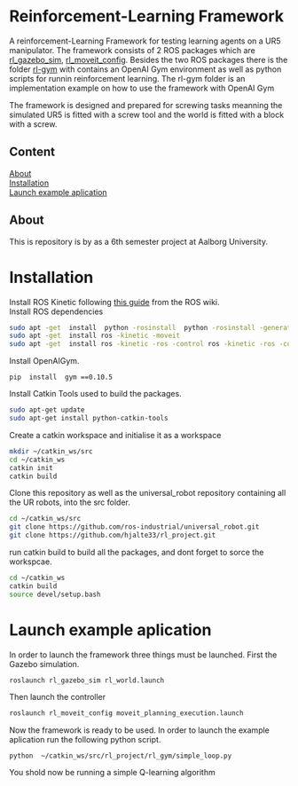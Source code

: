 # Reinforcement-Learning Framework
A reinforcement-Learning Framework for testing learning agents on a UR5 manipulator. The framework consists of 2 ROS packages which are [rl_gazebo_sim](rl_gazebo_sim), [rl_moveit_config](rl_moveit_config). Besides the two ROS packages there is the folder [rl-gym](rl-gym) with contains an OpenAI Gym environment as well as python scripts for runnin reinforcement learning. The rl-gym folder is an implementation example on how to use the framework with OpenAI Gym

The framework is designed and prepared for screwing tasks meanning the simulated UR5 is fitted with a screw tool and the world is fitted with a block with a screw.

## Content
[About](#about)  
[Installation](#installation)  
[Launch example aplication](#launch-example-aplication)  

## About
This is repository is by as a 6th semester project at Aalborg University.

# Installation
Install ROS Kinetic following [this guide](http://wiki.ros.org/kinetic/Installation/Ubuntu) from the ROS wiki.  
Install ROS dependencies
```bash
sudo apt -get  install  python -rosinstall  python -rosinstall -generator  python -wstool  build -essential
sudo apt -get  install ros -kinetic -moveit
sudo apt -get  install ros -kinetic -ros -control ros -kinetic -ros -controllers  ros -kinetic -gazebo -ros -controlros -kinetic -gazebo -pkgs ros -kinetic -controller -manager
```

Install OpenAIGym.
```
pip  install  gym ==0.10.5
```


Install Catkin Tools used to build the packages.
```bash
sudo apt-get update
sudo apt-get install python-catkin-tools
```

Create a catkin workspace and initialise it as a workspace
```bash
mkdir ~/catkin_ws/src
cd ~/catkin_ws
catkin init
catkin build
```

Clone this repository as well as the universal_robot repository containing all the UR robots, into the src folder.
```bash
cd ~/catkin_ws/src
git clone https://github.com/ros-industrial/universal_robot.git
git clone https://github.com/hjalte33/rl_project.git
```

run catkin build to build all the packages, and dont forget to sorce the workspcae. 
```bash
cd ~/catkin_ws
catkin build
source devel/setup.bash
```

# Launch example aplication
In order to launch the framework three things must be launched. First the Gazebo simulation.
```bash
roslaunch rl_gazebo_sim rl_world.launch
```

Then launch the controller
```bash
roslaunch rl_moveit_config moveit_planning_execution.launch
```

Now the framework is ready to be used. In order to launch the example aplication run the following python script.
```
python  ~/catkin_ws/src/rl_project/rl_gym/simple_loop.py
```
You shold now be running a simple Q-learning algorithm 
